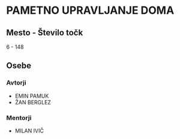 # PAMETNO UPRAVLJANJE DOMA
## Mesto - Število točk
6 - 148
## Osebe
### Avtorji
 * EMIN PAMUK
 * ŽAN BERGLEZ
### Mentorji
 * MILAN IVIČ